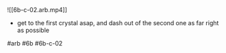 

![[6b-c-02.arb.mp4]]

* get to the first crystal asap, and dash out of the second one as far right as possible

#arb #6b #6b-c-02

